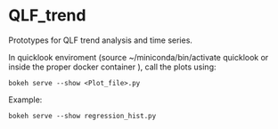 # QLF_trend
Prototypes for QLF trend analysis and time series.

In quicklook enviroment (source ~/miniconda/bin/activate quicklook or inside the proper docker container ), call the plots using:

`bokeh serve --show <Plot_file>.py`

Example:

`bokeh serve --show regression_hist.py`
